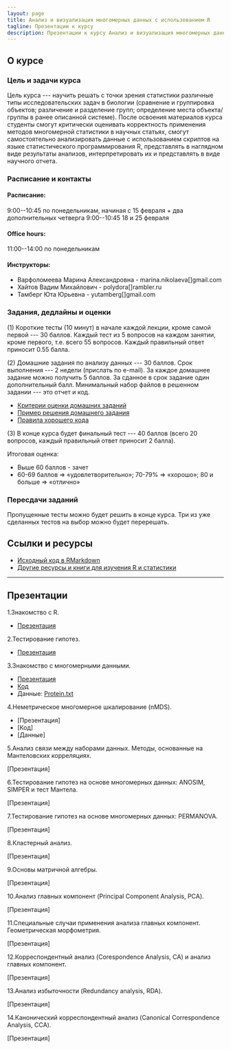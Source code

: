 ```yaml
---
layout: page
title: Анализ и визуализация многомерных данных с использованием R
tagline: Презентации к курсу
description: Презентации к курсу Анализ и визуализация многомерных данных с использованием R
---
```


## О курсе

### Цель и задачи курса

Цель курса --- научить решать с точки зрения статистики различные типы исследовательских задач в биологии (сравнение и группировка объектов; различение и разделение групп; определение места объекта/группы в ранее описанной системе). 
После освоения материалов курса студенты смогут критически оценивать корректность применения методов многомерной статистики в научных статьях, смогут самостоятельно анализировать данные с использованием скриптов на языке статистического программирования R, представлять в наглядном виде результаты анализов, интерпретировать их и представлять в виде научного отчета.

### Расписание и контакты

#### Расписание:

9:00--10:45 по понедельникам, начиная с 15 февраля + два дополнительных четверга 9:00--10:45 18 и 25 февраля

#### Office hours: 

11:00--14:00 по понедельникам

#### Инструкторы: 

- Варфоломеева Марина Александровна -  marina.nikolaeva[]gmail.com
- Хайтов Вадим Михайлович - polydora[]rambler.ru
- Тамберг Юта Юрьевна - yutamberg[]gmail.com

### Задания, дедлайны и оценки

(1) Короткие тесты (10 минут) в начале каждой лекции, кроме самой первой --- 30 баллов. Каждый тест из 5 вопросов на каждом занятии, кроме первого, т.е. всего 55 вопросов. Каждый правильный ответ приносит 0.55 балла.

(2) Домашние задания по анализу данных --- 30 баллов. Срок выполнения --- 2 недели (прислать по e-mail). За каждое домашнее задание можно получить 5 баллов. За сданное в срок задание один дополнительный балл. Минимальный набор файлов в решенном задании --- это отчет и код.

- [Критерии оценки домашних заданий](pages/evaluation_criteria.html)
- [Пример решения домашнего задания](example-report.zip)
- [Правила хорошего кода](pages/coding_practices.html)

(3) В конце курса будет финальный тест --- 40 баллов (всего 20 вопросов, каждый правильный ответ приносит 2 балла).

Итоговая оценка:

- Выше 60 баллов - зачет
- 60-69 баллов => «удовлетворительно»; 70-79% => «хорошо»; 80 и больше => «отлично»

### Пересдачи заданий

Пропущенные тесты можно будет решить в конце курса.
Три из уже сделанных тестов на выбор можно будет перерешать.


## Ссылки и ресурсы

- [Исходный код в RMarkdown](http://github.com/varmara/multivar-course)
- [Другие ресурсы и книги для изучения R и статистики](pages/resources.html)

<!--

- [Как и где можно найти помощь с R и статистикой](pages/more_help.html)

-->

---

## Презентации

1.Знакомство с R.

- [Презентация](pages/01_introduction_to_r.html)

2.Тестирование гипотез.

- [Презентация](pages/02_hypothesis_testing.html)

3.Знакомство с многомерными данными.

- [Презентация](pages/03_multivariate_data_and_dissimilarities.html)
- [Код](https://raw.githubusercontent.com/varmara/multivar-course/master/03_multivariate_data_and_dissimilarities.R)
- Данные: [Protein.txt](https://raw.githubusercontent.com/varmara/multivar-course/master/data/Protein.txt)

4.Неметрическое многомерное шкалирование (nMDS).

- [Презентация]
- [Код]
- [Данные]

5.Анализ связи между наборами данных. Методы, основанные на Мантеловских корреляциях.

[Презентация]

6.Тестирование гипотез на основе многомерных данных: ANOSIM, SIMPER и тест Мантела.

[Презентация]

7.Тестирование гипотез на основе многомерных данных: PERMANOVA. 

[Презентация]

8.Кластерный анализ.

[Презентация]

9.Основы матричной алгебры.

[Презентация]

10.Анализ главных компонент (Principal Component Analysis, PCA).

[Презентация]

11.Специальные случаи применения анализа главных компонент. Геометрическая морфометрия.

[Презентация]

12.Корреспондентный анализ (Corespondence Analysis, CA) и анализ главных компонент.

[Презентация]

13.Анализ избыточности (Redundancy analysis, RDA).

[Презентация]

14.Канонический корреспондентный анализ (Canonical Correspondence Analysis, CCA).

[Презентация]


